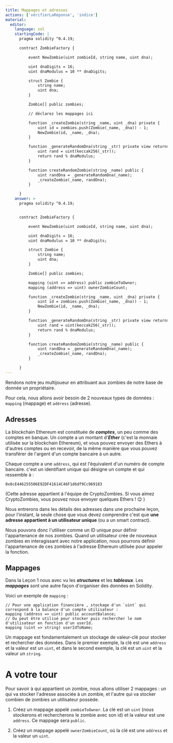 ```yaml
---
title: Mappages et adresses
actions: ['vérifierLaRéponse', 'indice']
material:
  editor:
    language: sol
    startingCode: |
      pragma solidity ^0.4.19;

      contract ZombieFactory {

          event NewZombie(uint zombieId, string name, uint dna);

          uint dnaDigits = 16;
          uint dnaModulus = 10 ** dnaDigits;

          struct Zombie {
              string name;
              uint dna;
          }

          Zombie[] public zombies;

          // déclarez les mappages ici

          function _createZombie(string _name, uint _dna) private {
              uint id = zombies.push(Zombie(_name, _dna)) - 1;
              NewZombie(id, _name, _dna);
          }

          function _generateRandomDna(string _str) private view returns (uint) {
              uint rand = uint(keccak256(_str));
              return rand % dnaModulus;
          }

          function createRandomZombie(string _name) public {
              uint randDna = _generateRandomDna(_name);
              _createZombie(_name, randDna);
          }

      }
    answer: >
      pragma solidity ^0.4.19;


      contract ZombieFactory {

          event NewZombie(uint zombieId, string name, uint dna);

          uint dnaDigits = 16;
          uint dnaModulus = 10 ** dnaDigits;

          struct Zombie {
              string name;
              uint dna;
          }

          Zombie[] public zombies;

          mapping (uint => address) public zombieToOwner;
          mapping (address => uint) ownerZombieCount;

          function _createZombie(string _name, uint _dna) private {
              uint id = zombies.push(Zombie(_name, _dna)) - 1;
              NewZombie(id, _name, _dna);
          }

          function _generateRandomDna(string _str) private view returns (uint) {
              uint rand = uint(keccak256(_str));
              return rand % dnaModulus;
          }

          function createRandomZombie(string _name) public {
              uint randDna = _generateRandomDna(_name);
              _createZombie(_name, randDna);
          }

      }
---
```


Rendons notre jeu multijoueur en attribuant aux zombies de notre base de donnée un propriétaire.

Pour cela, nous allons avoir besoin de 2 nouveaux types de données : `mapping` (mappage) et `address` (adresse).

## Adresses

La blockchain Ethereum est constituée de ***comptes***, un peu comme des comptes en banque. Un compte a un montant d'***Ether*** (c'est la monnaie utilisée sur la blockchain Ethereum), et vous pouvez envoyer des Ethers à d'autres comptes ou en recevoir, de la même manière que vous pouvez transférer de l'argent d'un compte bancaire à un autre.

Chaque compte a une `address`, qui est l'équivalent d'un numéro de compte bancaire. c'est un identifiant unique qui désigne un compte et qui ressemble à :

`0x0cE446255506E92DF41614C46F1d6df9Cc969183`

(Cette adresse appartient à l'équipe de CryptoZombies. Si vous aimez CryptoZombies, vous pouvez nous envoyer quelques Ethers ! 😉 )

Nous entrerons dans les détails des adresses dans une prochaine leçon, pour l'instant, la seule chose que vous devez comprendre c'est que **une adresse appartient à un utilisateur unique** (ou a un smart contract).

Nous pouvons donc l'utiliser comme un ID unique pour définir l'appartenance de nos zombies. Quand un utilisateur crée de nouveaux zombies en interagissant avec notre application, nous pourrons définir l'appartenance de ces zombies à l'adresse Ethereum utilisée pour appeler la fonction.


## Mappages

Dans la Leçon 1 nous avec vu les ***structures*** et les ***tableaux***. Les ***mappages*** sont une autre façon d'organiser des données en Solidity.

Voici un exemple de `mapping` :

```
// Pour une application financière , stockage d'un `uint` qui correspond à la balance d'un compte utilisateur :
mapping (address => uint) public accountBalance;
// Ou peut être utilisé pour stocker puis rechercher le nom d'utilisateur en fonction d'un userId.
mapping (uint => string) userIdToName;
```

Un mappage est fondamentalement un stockage de valeur-clé pour stocker et rechercher des données. Dans le premier exemple, la clé est une `address` et la valeur est un `uint`, et dans le second exemple, la clé est un `uint` et la valeur un `string`.


# A votre tour

Pour savoir à qui appartient un zombie, nous allons utiliser 2 mappages : un qui va stocker l'adresse associée à un zombie, et l'autre qui va stocker combien de zombies un utilisateur possède.

1. Créez un mappage appelé `zombieToOwner`. La clé est un `uint` (nous stockerons et rechercherons le zombie avec son id) et la valeur est une `address`.
Ce mappage sera `public`.

2. Créez un mappage appelé `ownerZombieCount`, où la clé est une `address` et la valeur un `uint`.
